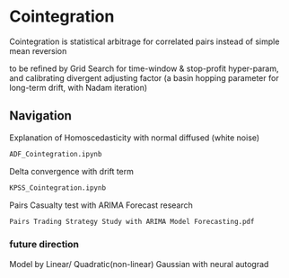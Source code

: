 # Cointegration 
Cointegration is statistical arbitrage for correlated pairs instead of simple mean reversion

to be refined by Grid Search for time-window & stop-profit hyper-param, and calibrating divergent adjusting factor (a basin hopping parameter for long-term drift, with Nadam iteration)

## Navigation

Explanation of Homoscedasticity with normal diffused (white noise)
```bash
ADF_Cointegration.ipynb
```

Delta convergence with drift term
```bash
KPSS_Cointegration.ipynb
```

Pairs Casualty test with ARIMA Forecast research
```bash
Pairs Trading Strategy Study with ARIMA Model Forecasting.pdf
```

### future direction
Model by Linear/ Quadratic(non-linear) Gaussian with neural autograd
